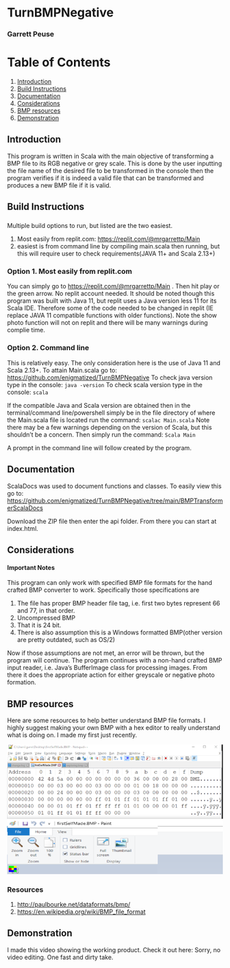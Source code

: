 # TurnBMPNegative

### Garrett Peuse

# Table of Contents
1. [Introduction](#introduction)
2. [Build Instructions](#build-to-run-instructions)
3. [Documentation](#documentation)
4. [Considerations](#considerations)
5. [BMP resources](#bmp-resources)
7. [Demonstration](#Demonstration)




## Introduction 
This program is written in Scala with the main objective of transforming a BMP file to its RGB negative or grey scale. This is done by the user inputting the file name of the  desired file to be transformed in the console then the program verifies if it is indeed a valid file that can be transformed and produces a new BMP file if it is valid.


## Build Instructions <a name="build-instructions" />
###
Multiple build options to run, but listed are the two easiest.
1. Most easily from replit.com: https://replit.com/@mrgarrettp/Main
2.  easiest is from command line by compiling main.scala then running, but this will require user to check requirements(JAVA 11+ and Scala 2.13+)

### Option 1. Most easily from replit.com
 You can simply go to https://replit.com/@mrgarrettp/Main . Then hit play or the green arrow. No replit account needed. It should be noted though this program was built with Java 11, but replit uses a Java version less 11 for its Scala IDE.  Therefore some of the code needed to be changed in replit (IE replace JAVA 11 compatible functions with older functions). Note the show photo function will not on replit and there will be many warnings during complie time.



### Option 2. Command line
This is relatively easy. The only consideration here is the use of Java 11 and Scala 2.13+.
To attain Main.scala go to: https://github.com/enigmatized/TurnBMPNegative
To check java version type in the console: `java -version`
 To check scala version type in the console: `scala`

If the compatible Java and Scala version are obtained then in the terminal/command line/powershell simply be in the file directory of where the Main.scala file is located run the command: 
`scalac Main.scala`
Note there may be a few warnings depending on the version of Scala, but this shouldn’t be a concern.
Then simply run the command:
        `Scala Main`

A prompt in the command line will follow created by the program.



## Documentation
ScalaDocs was used to document functions and classes.
To easily view this go to: https://github.com/enigmatized/TurnBMPNegative/tree/main/BMPTransformerScalaDocs

Download the ZIP file then enter the api folder. From there you can start at index.html.

## Considerations
#### Important Notes
This program can only work with specified BMP file formats for the hand crafted BMP converter to work. Specifically those specifications are
1. The file has proper BMP header file tag, i.e. first two bytes represent 66 and 77, in that order.
2. Uncompressed BMP
3. That it is 24 bit.
4. There is also assumption this is a Windows formatted BMP(other version are pretty outdated, such as OS/2)

Now if those assumptions are not met, an error will be thrown, but the program will continue.
The program continues with a non-hand crafted BMP input reader, i.e. Java’s BufferImage class for processing images. From there it does the appropriate action for either greyscale or negative photo formation.

## BMP resources
Here are some resources to help better understand BMP file formats.
I highly suggest making your own BMP with a hex editor to really understand what is doing on.
I made my first just recently.


![alt text](https://github.com/enigmatized/TurnBMPNegative/blob/main/screenShotBMP.png?raw=true)

### Resources
1. http://paulbourke.net/dataformats/bmp/
2. https://en.wikipedia.org/wiki/BMP_file_format

## Demonstration
I made this video showing the working product. Check it out here: 
Sorry, no video editing. One fast and dirty take.

